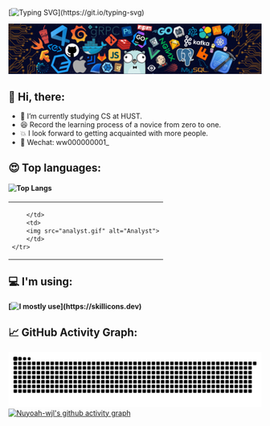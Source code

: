<!--  my-ticker -->    
[![Typing SVG](https://readme-typing-svg.herokuapp.com?color=000000FF&center=true&vCenter=true&width=600&lines=Hi+there+👋,+I+am+Jiale+Wang.;+Welcome+to+My+Profile!;Always+learning+new+things.+;)](https://git.io/typing-svg)


<!-- ![](Bottom_up.svg) --> 
![](header_.png)


## **👋 Hi, there:**
- 🌱 I’m currently studying CS at HUST.
- 😆 Record the learning process of a novice from zero to one.
- 💥 I look forward to getting acquainted with more people.
- 📌 Wechat: ww000000001_


## **😍 Top languages:**
#### ![Top Langs](https://github-readme-stats.vercel.app/api/top-langs/?username=Nuyoah-wjl&hide_progress=true&langs_count=8&hide=TeX)
<table style="border-collapse: collapse; border: none;">
     <tr>
        <td>
             
        </td>
        <td>
        <img src="analyst.gif" alt="Analyst">
        </td>
    </tr>
</table>


## **💻 I'm using:**
#### [![I mostly use](https://skillicons.dev/icons?i=c,cpp,py,md,html,vscode,pycharm,github,stackoverflow,instagram,apple,twitter,)](https://skillicons.dev)
<!--  
  [![VS Code](https://img.shields.io/badge/-VS%20Code-007ACC?style=plastic&logo=visual-studio-code)](https://code.visualstudio.com/)
  [![Gitee](https://img.shields.io/badge/-Gitee-A80025?logo=gitee&logoColor=F16061)](https://gitee.com/)
  [![GitHub](https://img.shields.io/badge/-GitHub-181717?style=plastic&logo=github)](https://github.com/)
  ![Pycharm Badge](https://img.shields.io/badge/-Pycharm-3776AB?style=flat&logo=Pycharm&logoColor=white)
--> 



<!--   GitHub stats graph -->
## **📈 GitHub Activity Graph:**
 ![Nuyoah-wjl's github activity graph](https://raw.githubusercontent.com/Nuyoah-wjl/Nuyoah-wjl/output/github-contribution-grid-snake.svg)
 [![Nuyoah-wjl's github activity graph](https://github-readme-activity-graph.vercel.app/graph?username=Nuyoah-wjl&theme=github-light)](https://github.com/ashutosh00710/github-readme-activity-graph)







<!-- ![](Bottom_down.svg) --> 
<!---
wwjjll-coder/wwjjll-coder is a ✨ special ✨ repository because its `README.md` (this file) appears on your GitHub profile.
You can click the Preview link to take a look at your changes.
--->
